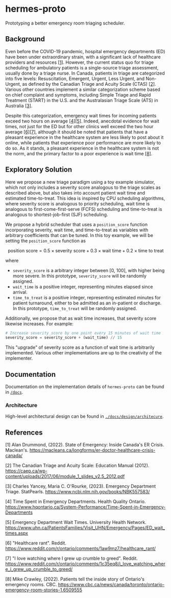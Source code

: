 # hermes-proto

Prototyping a better emergency room triaging scheduler.

## Background

Even before the COVID-19 pandemic, hospital emergency departments (ED) have been under extraordinary strain, with a significant lack of healthcare providers and resources [[1]](#1). However, the current status quo for triage scheduling for ambulatory patients is a single-source triage assessment, usually done by a triage nurse. In Canada, patients in triage are categorized into five levels: Resuscitation, Emergent, Urgent, Less Urgent, and Non-Urgent, as defined by the Canadian Triage and Acuity Scale (CTAS) [[2]](#2). Various other countries implement a similar categorization scheme based on chief complaint and symptoms, including Simple Triage and Rapid Treatment (START) in the U.S. and the Australasian Triage Scale (ATS) in Australia [[3]](#3).

Despite this categorization, emergency wait times for incoming patients exceed two hours on average [[4]](#4)[[5]](#5). Indeed, anecdotal evidence for wait times, not just for the ED but for other clinics well exceed the two hour average [[6]](#6)[[7]](#7), although it should be noted that patients that have a pleasant experience in the healthcare system are less likely to post about it online, while patients that experience poor performance are more likely to do so. As it stands, a pleasant experience in the healthcare system is not the norm, and the primary factor to a poor experience is wait time [[8]](#8).

## Exploratory Solution

Here we propose a new triage paradigm using a toy example simulator, which not only includes a severity score analogous to the triage scales as described above, but also takes into account patient wait time and estimated time-to-treat. This idea is inspired by CPU scheduling algorithms, where severity score is analogous to priority scheduling, wait time is analogous to first-come-first-serve (FCFS) scheduling and time-to-treat is analogous to shortest-job-first (SJF) scheduling.

We propose a hybrid scheduler that uses a `position_score` function incorporating severity, wait time, and time-to-treat as variables with arbitrary coefficients that can be tuned. In this toy example, we will be setting the `position_score` function as

$$\text{position score} = 0.5 \times \text{severity score} + 0.3 \times \text{wait time} + 0.2 \times \text{time to treat}$$

where

- `severity_score` is a arbitrary integer between [0, 100], with higher being more severe. In this prototype, `severity_score` will be randomly assigned.
- `wait_time` is a positive integer, representing minutes elapsed since arrival.
- `time_to_treat` is a positive integer, representing estimated minutes for patient turnaround, either to be admitted as an in-patient or discharge. In this prototype, `time_to_treat` will be randomly assigned.

Additionally, we propose that as wait time increases, that severity score likewise increases. For example:

```python
# Increase severity_score by one point every 15 minutes of wait time
severity_score = severity_score + (wait_time) // 15
```

This "upgrade" of severity score as a function of wait time is arbitrarily implemented. Various other implementations are up to the creativity of the implementer.

## Documentation

Documentation on the implementation details of `hermes-proto` can be found in [`/docs`](./docs/).

### Architecture

High-level architectural design can be found in [`./docs/design/architecure`](./docs/design/architecture/).

## References

<a id="1">[1]</a>
Alan Drummond, (2022). State of Emergency: Inside Canada's ER Crisis. Maclean's. https://macleans.ca/longforms/er-doctor-healthcare-crisis-canada/

<a id="2">[2]</a>
The Canadian Triage and Acuity Scale: Education Manual (2012). https://caep.ca/wp-content/uploads/2017/06/module_1_slides_v2.5_2012.pdf

<a id="3">[3]</a>
Charles Yancey, Maria C. O'Rourke, (2023). Emergency Department Triage. StatPearls. https://www.ncbi.nlm.nih.gov/books/NBK557583/

<a id="4">[4]</a>
Time Spent in Emergency Departments. Health Quality Ontario. https://www.hqontario.ca/System-Performance/Time-Spent-in-Emergency-Departments

<a id="5">[5]</a>
Emergency Department Wait Times. University Health Network. https://www.uhn.ca/PatientsFamilies/Visit_UHN/Emergency/Pages/ED_wait_times.aspx

<a id="6">[6]</a>
"Healthcare rant". Reddit. https://www.reddit.com/r/ontario/comments/1aw9mz7/healthcare_rant/

<a id="7">[7]</a>
"I love watching where I grew up crumble to greed". Reddit. https://www.reddit.com/r/ontario/comments/1c35eq8/i_love_watching_where_i_grew_up_crumble_to_greed/

<a id="8">[8]</a>
Mike Crawley, (2022). Patients tell the inside story of Ontario's emergency rooms. CBC. https://www.cbc.ca/news/canada/toronto/ontario-emergency-room-stories-1.6509555
